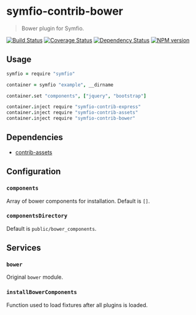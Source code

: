 # symfio-contrib-bower

> Bower plugin for Symfio.

[![Build Status](https://travis-ci.org/symfio/symfio-contrib-bower.png?branch=master)](https://travis-ci.org/symfio/symfio-contrib-bower)
[![Coverage Status](https://coveralls.io/repos/symfio/symfio-contrib-bower/badge.png?branch=master)](https://coveralls.io/r/symfio/symfio-contrib-bower?branch=master)
[![Dependency Status](https://gemnasium.com/symfio/symfio-contrib-bower.png)](https://gemnasium.com/symfio/symfio-contrib-bower)
[![NPM version](https://badge.fury.io/js/symfio-contrib-bower.png)](http://badge.fury.io/js/symfio-contrib-bower)

## Usage

```coffee
symfio = require "symfio"

container = symfio "example", __dirname

container.set "components", ["jquery", "bootstrap"]

container.inject require "symfio-contrib-express"
container.inject require "symfio-contrib-assets"
container.inject require "symfio-contrib-bower"
```

## Dependencies

* [contrib-assets](https://github.com/symfio/symfio-contrib-assets)

## Configuration

### `components`

Array of bower components for installation. Default is `[]`.

### `componentsDirectory`

Default is `public/bower_components`.

## Services

### `bower`

Original `bower` module.

### `installBowerComponents`

Function used to load fixtures after all plugins is loaded.
